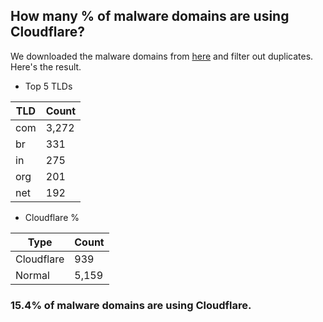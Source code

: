 ## How many % of malware domains are using Cloudflare?


We downloaded the malware domains from [here](https://urlhaus.abuse.ch) and filter out duplicates.
Here's the result.


[//]: # (start replacement)


- Top 5 TLDs

| TLD | Count |
| --- | --- |
| com | 3,272 |
| br | 331 |
| in | 275 |
| org | 201 |
| net | 192 |


- Cloudflare %

| Type | Count |
| --- | --- |
| Cloudflare | 939 |
| Normal | 5,159 |


### 15.4% of malware domains are using Cloudflare.